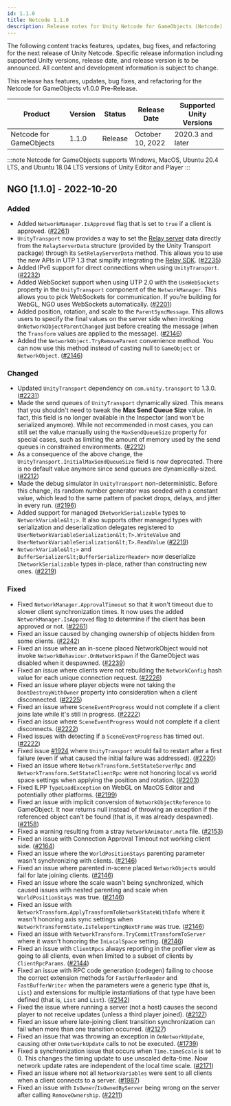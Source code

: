 ```yaml
---
id: 1.1.0
title: Netcode 1.1.0
description: Release notes for Unity Netcode for GameObjects (Netcode) including new features, updates, bug fixes, known issues, and information to help you upgrade.
---
```

The following content tracks features, updates, bug fixes, and refactoring for the next release of Unity Netcode. Specific release information including supported Unity versions, release date, and release version is to be announced. All content and development information is subject to change.

This release has features, updates, bug fixes, and refactoring for the  Netcode for GameObjects v1.0.0 Pre-Release.

| Product | Version | Status | Release Date | Supported Unity Versions |
| -- | -- | -- | -- | -- |
| Netcode for GameObjects | 1.1.0| Release | October 10, 2022 | 2020.3 and later |

:::note
Netcode for GameObjects supports Windows, MacOS, Ubuntu 20.4 LTS, and Ubuntu 18.04 LTS versions of Unity Editor and Player
:::

## NGO [1.1.0] - 2022-10-20

### Added

* Added `NetworkManager.IsApproved` flag that is set to `true` if a client is approved. ([#2261](https://github.com/Unity-Technologies/com.unity.netcode.gameobjects/pull/2261))
* `UnityTransport` now provides a way to set the [Relay server](https://docs.unity.com/relay/relay-servers.html) data directly from the `RelayServerData` structure (provided by the Unity Transport package) through its `SetRelayServerData` method. This allows you to use the new APIs in UTP 1.3 that simplify integrating the [Relay SDK](https://docs.unity.com/relay/SDK/sdk.html). ([#2235](https://github.com/Unity-Technologies/com.unity.netcode.gameobjects/pull/2235))
* Added IPv6 support for direct connections when using `UnityTransport`. ([#2232](https://github.com/Unity-Technologies/com.unity.netcode.gameobjects/pull/2232))
* Added WebSocket support when using UTP 2.0 with the `UseWebSockets` property in the `UnityTransport` component of the `NetworkManager`. This allows you to pick WebSockets for communication. If you’re building for WebGL, NGO uses WebSockets automatically. ([#2201](https://github.com/Unity-Technologies/com.unity.netcode.gameobjects/pull/2201))
* Added position, rotation, and scale to the `ParentSyncMessage`. This allows users to specify the final values on the server side when invoking `OnNetworkObjectParentChanged` just before creating the message (when the `Transform` values are applied to the message). ([#2146](https://github.com/Unity-Technologies/com.unity.netcode.gameobjects/pull/2146))
* Added the `NetworkObject.TryRemoveParent` convenience method. You can now use this method instead of casting null to `GameObject` or `NetworkObject`. ([#2146](https://github.com/Unity-Technologies/com.unity.netcode.gameobjects/pull/2146))

### Changed

* Updated `UnityTransport` dependency on `com.unity.transport` to 1.3.0. ([#2231](https://github.com/Unity-Technologies/com.unity.netcode.gameobjects/pull/2231))
* Made the send queues of `UnityTransport` dynamically sized. This means that you shouldn't need to tweak the **Max Send Queue Size** value. In fact, this field is no longer available in the Inspector (and won’t be serialized anymore). While not recommended in most cases, you can still set the value manually using the `MaxSendQueueSize` property for special cases, such as limiting the amount of memory used by the send queues in constrained environments. ([#2212](https://github.com/Unity-Technologies/com.unity.netcode.gameobjects/pull/2212))
* As a consequence of the above change, the `UnityTransport.InitialMaxSendQueueSize` field is now deprecated. There is no default value anymore since send queues are dynamically-sized. ([#2212](https://github.com/Unity-Technologies/com.unity.netcode.gameobjects/pull/2212))
* Made the debug simulator in `UnityTransport` non-deterministic. Before this change, its random number generator was seeded with a constant value, which lead to the same pattern of packet drops, delays, and jitter in every run. ([#2196](https://github.com/Unity-Technologies/com.unity.netcode.gameobjects/pull/2196))
* Added support for managed `INetworkSerializable` types to `NetworkVariable&lt;>`. It also supports other managed types with serialization and deserialization delegates registered to `UserNetworkVariableSerialization&lt;T>.WriteValue` and `UserNetworkVariableSerialization&lt;T>.ReadValue` ([#2219](https://github.com/Unity-Technologies/com.unity.netcode.gameobjects/pull/2219))
* `NetworkVariable&lt;>` and `BufferSerializer&lt;BufferSerializerReader>` now deserialize `INetworkSerializable` types in-place, rather than constructing new ones. ([#2219](https://github.com/Unity-Technologies/com.unity.netcode.gameobjects/pull/2219))

### Fixed

* Fixed `NetworkManager.ApprovalTimeout` so that it won't timeout due to slower client synchronization times. It now uses the added `NetworkManager.IsApproved` flag to determine if the client has been approved or not. ([#2261](https://github.com/Unity-Technologies/com.unity.netcode.gameobjects/pull/2261))
* Fixed an issue caused by changing ownership of objects hidden from some clients. ([#2242](https://github.com/Unity-Technologies/com.unity.netcode.gameobjects/issues/2242))
* Fixed an issue where an in-scene placed NetworkObject would not invoke `NetworkBehaviour.OnNetworkSpawn` if the GameObject was disabled when it despawned. ([#2239](https://github.com/Unity-Technologies/com.unity.netcode.gameobjects/pull/2239))
* Fixed an issue where clients were not rebuilding the `NetworkConfig` hash value for each unique connection request. ([#2226](https://github.com/Unity-Technologies/com.unity.netcode.gameobjects/pull/2226))
* Fixed an issue where player objects were not taking the `DontDestroyWithOwner` property into consideration when a client disconnected. ([#2225](https://github.com/Unity-Technologies/com.unity.netcode.gameobjects/pull/2225))
* Fixed an issue where `SceneEventProgress` would not complete if a client joins late while it's still in progress. ([#2222](https://github.com/Unity-Technologies/com.unity.netcode.gameobjects/pull/2222))
* Fixed an issue where `SceneEventProgress` would not complete if a client disconnects. ([#2222](https://github.com/Unity-Technologies/com.unity.netcode.gameobjects/pull/2222))
* Fixed issues with detecting if a `SceneEventProgress` has timed out. ([#2222](https://github.com/Unity-Technologies/com.unity.netcode.gameobjects/pull/2222))
* Fixed issue [#1924](https://github.com/Unity-Technologies/com.unity.netcode.gameobjects/issues/1924) where `UnityTransport` would fail to restart after a first failure (even if what caused the initial failure was addressed). ([#2220](https://github.com/Unity-Technologies/com.unity.netcode.gameobjects/pull/2220))
* Fixed an issue where `NetworkTransform.SetStateServerRpc` and `NetworkTransform.SetStateClientRpc` were not honoring local vs world space settings when applying the position and rotation. ([#2203](https://github.com/Unity-Technologies/com.unity.netcode.gameobjects/pull/2203))
* Fixed ILPP `TypeLoadException` on WebGL on MacOS Editor and potentially other platforms. ([#2199](https://github.com/Unity-Technologies/com.unity.netcode.gameobjects/pull/2199))
* Fixed an issue with implicit conversion of `NetworkObjectReference` to GameObject. It now returns null instead of throwing an exception if the referenced object can't be found (that is, it was already despawned). ([#2158](https://github.com/Unity-Technologies/com.unity.netcode.gameobjects/pull/2158))
* Fixed a warning resulting from a stray `NetworkAnimator.meta` file. ([#2153](https://github.com/Unity-Technologies/com.unity.netcode.gameobjects/pull/2153))
* Fixed an issue with Connection Approval Timeout not working client side. ([#2164](https://github.com/Unity-Technologies/com.unity.netcode.gameobjects/pull/2164))
* Fixed an issue where the `WorldPositionStays` parenting parameter wasn't synchronizing with clients. ([#2146](https://github.com/Unity-Technologies/com.unity.netcode.gameobjects/pull/2146))
* Fixed an issue where parented in-scene placed `NetworkObject`s would fail for late joining clients. ([#2146](https://github.com/Unity-Technologies/com.unity.netcode.gameobjects/pull/2146))
* Fixed an issue where the scale wasn't being synchronized, which caused issues with nested parenting and scale when `WorldPositionStays` was true. ([#2146](https://github.com/Unity-Technologies/com.unity.netcode.gameobjects/pull/2146))
* Fixed an issue with `NetworkTransform.ApplyTransformToNetworkStateWithInfo` where it wasn't honoring axis sync settings when `NetworkTransformState.IsTeleportingNextFrame` was true. ([#2146](https://github.com/Unity-Technologies/com.unity.netcode.gameobjects/pull/2146))
* Fixed an issue with `NetworkTransform.TryCommitTransformToServer` where it wasn't honoring the `InLocalSpace` setting. ([#2146](https://github.com/Unity-Technologies/com.unity.netcode.gameobjects/pull/2146))
* Fixed an issue with `ClientRpcs` always reporting in the profiler view as going to all clients, even when limited to a subset of clients by `ClientRpcParams`. ([#2144](https://github.com/Unity-Technologies/com.unity.netcode.gameobjects/pull/2144))
* Fixed an issue with RPC code generation (codegen) failing to choose the correct extension methods for `FastBufferReader` and `FastBufferWriter` when the parameters were a generic type (that is, `List`) and extensions for multiple instantiations of that type have been defined (that is, `List` and `List`). ([#2142](https://github.com/Unity-Technologies/com.unity.netcode.gameobjects/pull/2142))
* Fixed the issue where running a server (not a host) causes the second player to not receive updates (unless a third player joined). ([#2127](https://github.com/Unity-Technologies/com.unity.netcode.gameobjects/pull/2127))
* Fixed an issue where late-joining client transition synchronization can fail when more than one transition occurred. ([#2127](https://github.com/Unity-Technologies/com.unity.netcode.gameobjects/pull/2127))
* Fixed an issue that was throwing an exception in `OnNetworkUpdate`, causing other `OnNetworkUpdate` calls to not be executed. ([#1739](https://github.com/Unity-Technologies/com.unity.netcode.gameobjects/pull/1739))
* Fixed a synchronization issue that occurs when `Time.timeScale` is set to 0. This changes the timing update to use unscaled delta-time. Now network update rates are independent of the local time scale. ([#2171](https://github.com/Unity-Technologies/com.unity.netcode.gameobjects/issues/2171))
* Fixed an issue where not all `NetworkVariables` were sent to all clients when a client connects to a server. ([#1987](https://github.com/Unity-Technologies/com.unity.netcode.gameobjects/issues/1987))
* Fixed an issue with `IsOwner`/`IsOwnedByServer` being wrong on the server after calling `RemoveOwnership`. ([#2211](https://github.com/Unity-Technologies/com.unity.netcode.gameobjects/pull/2211))